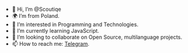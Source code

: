 - 👋 Hi, I’m @Scoutiqe
- 🌍 I’m from Poland.
- 👀 I’m interested in Programming and Technologies.
- 🌱 I’m currently learning JavaScript.
- 💞️ I’m looking to collaborate on Open Source, multilanguage projects.
- 📫 How to reach me: [Telegram](https://t.me/Scoutiqe).

<!---
Scoutiqe/Scoutiqe is a ✨ special ✨ repository because its `README.md` (this file) appears on your GitHub profile.
You can click the Preview link to take a look at your changes.
--->
